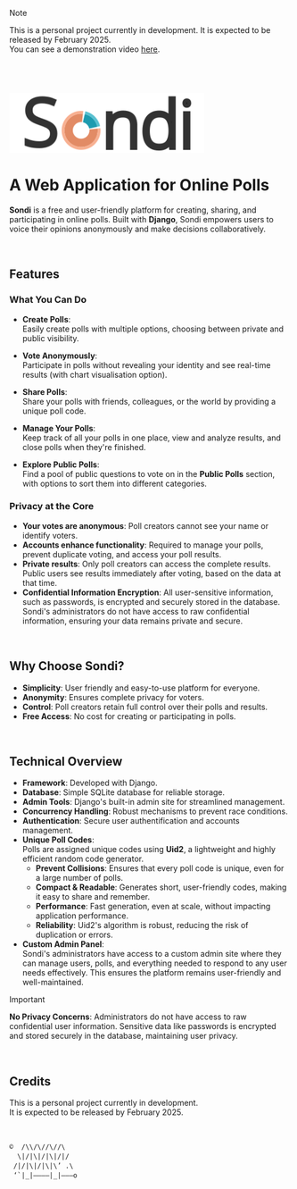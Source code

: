 > [!NOTE]
> This is a personal project currently in development. It is expected to be released by February 2025.  
> You can see a demonstration video [here](#).

<br>

# <img src="https://github.com/medinammartin3/Sondi/blob/main/static/images/sondi-logo.svg" alt="pie-chart-icon" width="350"> <br><br> A Web Application for Online Polls

**Sondi** is a free and user-friendly platform for creating, sharing, and participating in online polls. Built with **Django**, Sondi empowers users to voice their opinions anonymously and make decisions collaboratively.

<br>

## Features

### What You Can Do
- **Create Polls**:  
  Easily create polls with multiple options, choosing between private and public visibility.

- **Vote Anonymously**:  
  Participate in polls without revealing your identity and see real-time results (with chart visualisation option).

- **Share Polls**:  
  Share your polls with friends, colleagues, or the world by providing a unique poll code.

- **Manage Your Polls**:  
  Keep track of all your polls in one place, view and analyze results, and close polls when they're finished.

- **Explore Public Polls**:  
  Find a pool of public questions to vote on in the **Public Polls** section, with options to sort them into different categories.

### Privacy at the Core
- **Your votes are anonymous**: Poll creators cannot see your name or identify voters.  
- **Accounts enhance functionality**: Required to manage your polls, prevent duplicate voting, and access your poll results.  
- **Private results**: Only poll creators can access the complete results. Public users see results immediately after voting, based on the data at that time.
- **Confidential Information Encryption**: All user-sensitive information, such as passwords, is encrypted and securely stored in the database. Sondi's administrators do not have access to raw confidential information, ensuring your data remains private and secure.

<br>

## Why Choose Sondi?
- **Simplicity**: User friendly and easy-to-use platform for everyone.  
- **Anonymity**: Ensures complete privacy for voters.  
- **Control**: Poll creators retain full control over their polls and results.  
- **Free Access**: No cost for creating or participating in polls.

<br>

## Technical Overview
- **Framework**: Developed with Django.  
- **Database**: Simple SQLite database for reliable storage.  
- **Admin Tools**: Django's built-in admin site for streamlined management.  
- **Concurrency Handling**: Robust mechanisms to prevent race conditions.  
- **Authentication**: Secure user authentification and accounts management.  
- **Unique Poll Codes**:  
  Polls are assigned unique codes using **Uid2**, a lightweight and highly efficient random code generator.  
  - **Prevent Collisions**: Ensures that every poll code is unique, even for a large number of polls.  
  - **Compact & Readable**: Generates short, user-friendly codes, making it easy to share and remember.  
  - **Performance**: Fast generation, even at scale, without impacting application performance.  
  - **Reliability**: Uid2's algorithm is robust, reducing the risk of duplication or errors.
- **Custom Admin Panel**:  
  Sondi's administrators have access to a custom admin site where they can manage users, polls, and everything needed to respond to any user needs effectively. This ensures the platform remains user-friendly and well-maintained.  
> [!IMPORTANT]
> **No Privacy Concerns**: Administrators do not have access to raw confidential user information. Sensitive data like passwords is encrypted and stored securely in the database, maintaining user privacy.

<br>

## Credits

This is a personal project currently in development.  
It is expected to be released by February 2025.

<br>

```txt
©  /\\/\//\//\
  \|/|\|/|\|/|/
 /|/|\|/|\|\’ .\
 ‘`|_|————|_|———o
```
